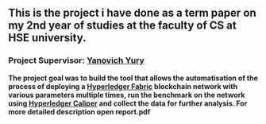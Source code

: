 ## This is the project i have done as a term paper on my 2nd year of studies at the faculty of CS at HSE university.

### Project Supervisor: [Yanovich Yury](https://www.hse.ru/en/org/persons/134005657)

**The project goal was to build the tool that allows the automatisation of the process of deploying a [Hyperledger Fabric](https://www.hyperledger.org/projects/fabric) blockchain network with various parameters multiple times, run the benchmark on the network using [Hyperledger Caliper](https://www.hyperledger.org/projects/caliper) and collect the data for further analysis. For more detailed description open report.pdf**